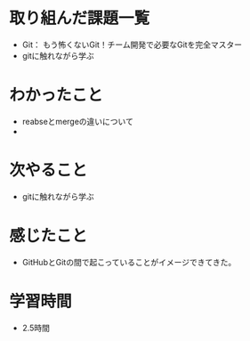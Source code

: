 # 取り組んだ課題一覧

- Git： もう怖くないGit！チーム開発で必要なGitを完全マスター
- gitに触れながら学ぶ

# わかったこと
- reabseとmergeの違いについて
- 
# 次やること

- gitに触れながら学ぶ

# 感じたこと

- GitHubとGitの間で起こっていることがイメージできてきた。

# 学習時間
- 2.5時間